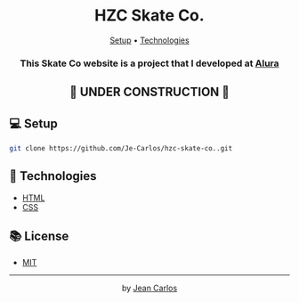 <h1 align="center" > HZC Skate Co. </h1>
<p align="center">
  <a href="#-setup">Setup</a> •
  <a href="#-technologies">Technologies</a> 
</p>

<h3> <p align="center">This Skate Co website is a project that I developed at <a href="https://cursos.alura.com.br/">Alura</a></p></h3>
<h2 align="center"> 🚧 UNDER CONSTRUCTION 🚧 </h1>

## 💻 Setup
```bash
git clone https://github.com/Je-Carlos/hzc-skate-co..git 
```
## 🚀 Technologies
- [HTML](https://developer.mozilla.org/pt-BR/docs/Web/HTML)
- [CSS](https://developer.mozilla.org/pt-BR/docs/Web/CSS)

## 📚 License
- [MIT](https://opensource.org/licenses/MIT)

---

<p align="center">
  by <a href="https://www.linkedin.com/in/jean-carlos-berg/">Jean Carlos</a>
</p>